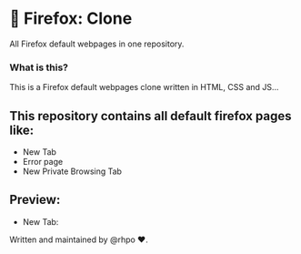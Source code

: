 # 🦊 Firefox: Clone
All Firefox default webpages in one repository.

### What is this?
This is a Firefox default webpages clone written in HTML, CSS and JS...

## This repository contains all default firefox pages like:
+ New Tab
+ Error page
+ New Private Browsing Tab

## Preview:
+ New Tab:
[](https://i.snipboard.io/LEf3rH.jpg)

Written and maintained by @rhpo ❤️.

